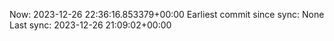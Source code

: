 Now: 2023-12-26 22:36:16.853379+00:00 Earliest commit since sync: None Last sync: 2023-12-26 21:09:02+00:00
